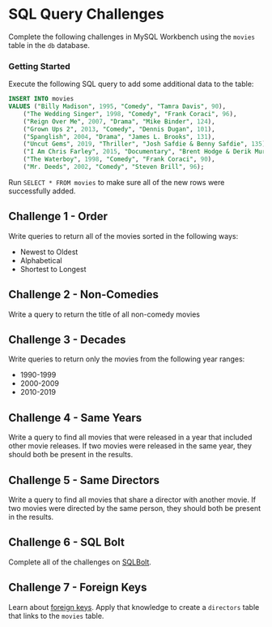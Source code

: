 # SQL Query Challenges
Complete the following challenges in MySQL Workbench using the `movies` table in the `db` database.

### Getting Started
Execute the following SQL query to add some additional data to the table:
```sql
INSERT INTO movies
VALUES ("Billy Madison", 1995, "Comedy", "Tamra Davis", 90),
    ("The Wedding Singer", 1998, "Comedy", "Frank Coraci", 96),
    ("Reign Over Me", 2007, "Drama", "Mike Binder", 124),
    ("Grown Ups 2", 2013, "Comedy", "Dennis Dugan", 101),
    ("Spanglish", 2004, "Drama", "James L. Brooks", 131),
    ("Uncut Gems", 2019, "Thriller", "Josh Safdie & Benny Safdie", 135),
    ("I Am Chris Farley", 2015, "Documentary", "Brent Hodge & Derik Murray", 96),
    ("The Waterboy", 1998, "Comedy", "Frank Coraci", 90),
    ("Mr. Deeds", 2002, "Comedy", "Steven Brill", 96);
```

Run `SELECT * FROM movies` to make sure all of the new rows were successfully added.

## Challenge 1 - Order
Write queries to return all of the movies sorted in the following ways:
- Newest to Oldest
- Alphabetical
- Shortest to Longest

## Challenge 2 - Non-Comedies
Write a query to return the title of all non-comedy movies

## Challenge 3 - Decades
Write queries to return only the movies from the following year ranges:
- 1990-1999
- 2000-2009
- 2010-2019

## Challenge 4 - Same Years
Write a query to find all movies that were released in a year that included other movie releases. If two movies were released in the same year, they should both be present in the results.

## Challenge 5 - Same Directors
Write a query to find all movies that share a director with another movie. If two movies were directed by the same person, they should both be present in the results.

## Challenge 6 - SQL Bolt
Complete all of the challenges on [SQLBolt](https://sqlbolt.com).

## Challenge 7 - Foreign Keys
Learn about [foreign keys](https://www.mysqltutorial.org/mysql-foreign-key/). Apply that knowledge to create a `directors` table that links to the `movies` table.